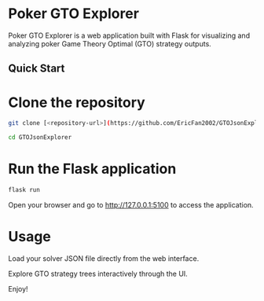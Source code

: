 # Poker GTO Explorer

Poker GTO Explorer is a web application built with Flask for visualizing and analyzing poker Game Theory Optimal (GTO) strategy outputs.

## Quick Start


# Clone the repository

```bash
git clone [<repository-url>](https://github.com/EricFan2002/GTOJsonExplorer)

cd GTOJsonExplorer
```

# Run the Flask application

```bash
flask run
```

Open your browser and go to http://127.0.0.1:5100 to access the application.

# Usage
Load your solver JSON file directly from the web interface.

Explore GTO strategy trees interactively through the UI.

Enjoy!

